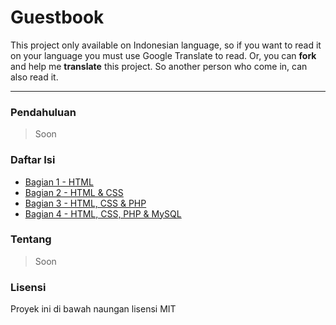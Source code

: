 # Guestbook

This project only available on Indonesian language, so if you want to read it on your language you must use Google Translate to read. Or, you can __fork__ and help me __translate__ this project. So another person who come in, can also read it.

---

### Pendahuluan

> Soon

### Daftar Isi

- [Bagian 1 - HTML](step-1/README.md)
- [Bagian 2 - HTML & CSS](step-2/README.md)
- [Bagian 3 - HTML, CSS & PHP](step-3/README.md)
- [Bagian 4 - HTML, CSS, PHP & MySQL](step-4/README.md)

### Tentang

> Soon

### Lisensi

Proyek ini di bawah naungan lisensi MIT
